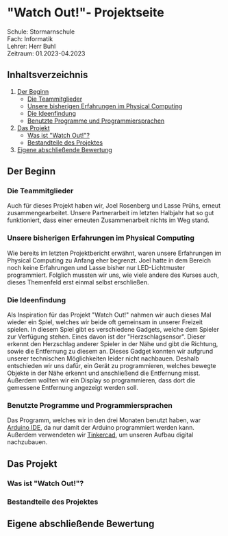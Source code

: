 # "Watch Out!"- Projektseite

Schule: Stormarnschule  
Fach: Informatik  
Lehrer: Herr Buhl   
Zeitraum: 01.2023-04.2023  

## Inhaltsverzeichnis  
1. [Der Beginn](https://github.com/juiceinlondon/Projekt-2/blob/main/Projektseite.md#der-beginn)    
   - [Die Teammitglieder](https://github.com/juiceinlondon/Projekt-2/blob/main/Projektseite.md#die-teammitglieder)   
   - [Unsere bisherigen Erfahrungen im Physical Computing](https://github.com/juiceinlondon/Projekt-2/blob/main/Projektseite.md#unsere-bisherigen-erfahrungen-im-physical-computing)  
   - [Die Ideenfindung](https://github.com/juiceinlondon/Projekt-2/blob/main/Projektseite.md#die-ideenfindung)   
   - [Benutzte Programme und Programmiersprachen](https://github.com/juiceinlondon/Projekt-2/blob/main/Projektseite.md#benutzte-programme-und-programmiersprachen)  
2. [Das Projekt](https://github.com/juiceinlondon/Projekt-2/blob/main/Projektseite.md#das-projekt)  
   - [Was ist "Watch Out!"?](https://github.com/juiceinlondon/Projekt-2/blob/main/Projektseite.md#was-ist-watch-out)  
   - [Bestandteile des Projektes]()  
3. [Eigene abschließende Bewertung]()   

## Der Beginn  

### Die Teammitglieder  
Auch für dieses Projekt haben wir, Joel Rosenberg und Lasse Prühs, erneut zusammengearbeitet. Unsere Partnerarbeit im letzten Halbjahr hat so gut funktioniert, dass einer erneuten Zusammenarbeit nichts im Weg stand.  

### Unsere bisherigen Erfahrungen im Physical Computing  
Wie bereits im letzten Projektbericht erwähnt, waren unsere Erfahrungen im Physical Computing zu Anfang eher begrenzt. Joel hatte in dem Bereich noch keine Erfahrungen und Lasse bisher nur LED-Lichtmuster programmiert. Folglich mussten wir uns, wie viele andere des Kurses auch, dieses Themenfeld erst einmal selbst erschließen.

### Die Ideenfindung  
Als Inspiration für das Projekt "Watch Out!" nahmen wir auch dieses Mal wieder ein Spiel, welches wir beide oft gemeinsam in unserer Freizeit spielen. In diesem Spiel gibt es verschiedene Gadgets, welche dem Spieler zur Verfügung stehen. Eines davon ist der "Herzschlagsensor". Dieser erkennt den Herzschlag anderer Spieler in der Nähe und gibt die Richtung, sowie die Entfernung zu diesem an. Dieses Gadget konnten wir aufgrund unserer technischen Möglichkeiten leider nicht nachbauen. Deshalb entschieden wir uns dafür, ein Gerät zu programmieren, welches bewegte Objekte in der Nähe erkennt und anschließend die Entfernung misst. Außerdem wollten wir ein Display so programmieren, dass dort die gemessene Entfernung angezeigt werden soll.  

### Benutzte Programme und Programmiersprachen  
Das Programm, welches wir in den drei Monaten benutzt haben, war [Arduino IDE](https://downloads.arduino.cc/arduino-ide/arduino-ide_2.0.4_Windows_64bit.exe), da nur damit der Arduino programmiert werden kann. Außerdem verwendeten wir [Tinkercad](https://www.tinkercad.com/), um unseren Aufbau digital nachzubauen.


## Das Projekt  

### Was ist "Watch Out!"?  

### Bestandteile des Projektes

## Eigene abschließende Bewertung 

